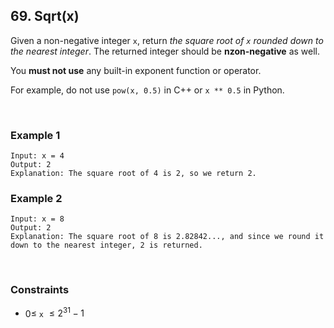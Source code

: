 ## 69. Sqrt(x)

Given a non-negative integer `x`, return _the square root of `x` rounded down to the nearest integer_. The returned integer should be **nzon-negative** as well.

You **must not use** any built-in exponent function or operator.

For example, do not use `pow(x, 0.5)` in C++ or `x ** 0.5` in Python.

<br>

### Example 1

```
Input: x = 4
Output: 2
Explanation: The square root of 4 is 2, so we return 2.
```

### Example 2

```
Input: x = 8
Output: 2
Explanation: The square root of 8 is 2.82842..., and since we round it down to the nearest integer, 2 is returned.
```

<br>

### Constraints

- $0 \leqslant$ `x` $\leqslant 2^{31} - 1$
